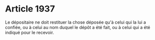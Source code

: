# Article 1937

Le dépositaire ne doit restituer la chose déposée qu'à celui qui la lui a confiée, ou à celui au nom duquel le dépôt a été fait, ou à celui qui a été indiqué pour le recevoir.
